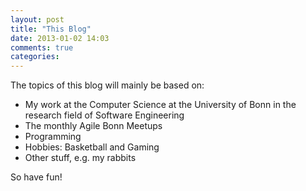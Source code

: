 ```yaml
---
layout: post
title: "This Blog"
date: 2013-01-02 14:03
comments: true
categories: 
---
```


The topics of this blog will mainly be based on:

* My work at the Computer Science at the University of Bonn in the research field of Software Engineering
* The monthly Agile Bonn Meetups
* Programming
* Hobbies: Basketball and Gaming
* Other stuff, e.g. my rabbits

So have fun!